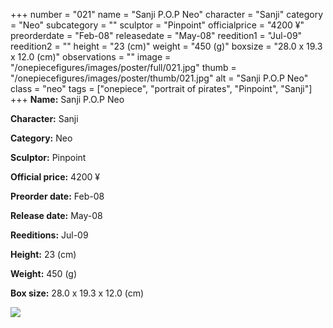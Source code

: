 +++
number = "021"
name = "Sanji P.O.P Neo"
character = "Sanji"
category = "Neo"
subcategory = ""
sculptor = "Pinpoint"
officialprice = "4200 ¥"
preorderdate = "Feb-08"
releasedate = "May-08"
reedition1 = "Jul-09"
reedition2 = ""
height = "23 (cm)"
weight = "450 (g)"
boxsize = "28.0 x 19.3 x 12.0 (cm)"
observations = ""
image = "/onepiecefigures/images/poster/full/021.jpg"
thumb = "/onepiecefigures/images/poster/thumb/021.jpg"
alt = "Sanji P.O.P Neo"
class = "neo"
tags = ["onepiece", "portrait of pirates", "Pinpoint", "Sanji"]
+++
**Name:** Sanji P.O.P Neo

**Character:** Sanji

**Category:** Neo 

**Sculptor:** Pinpoint

**Official price:** 4200 ¥

**Preorder date:** Feb-08

**Release date:** May-08

**Reeditions:** Jul-09

**Height:** 23 (cm)

**Weight:** 450 (g)

**Box size:** 28.0 x 19.3 x 12.0 (cm)

<img src="/onepiecefigures/images/poster/thumb/021.jpg">